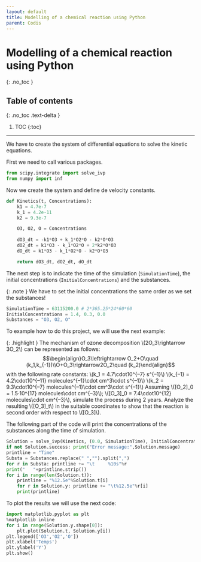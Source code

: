 ```yaml
---
layout: default
title: Modelling of a chemical reaction using Python
parent: Codis
---
```


# **Modelling of a chemical reaction using Python**
{: .no_toc }

## Table of contents
{: .no_toc .text-delta }

1. TOC
{:toc}

---

We have to create the system of differential equations to solve the kinetic equations.

First we need to call various packages.

```py
from scipy.integrate import solve_ivp
from numpy import inf
```

Now we create the system and define de velocity constants.

```py
def Kinetics(t, Concentrations):
	k1 = 4.7e-7
	k_1 = 4.2e-11
	k2 = 9.3e-7

	O3, O2, O = Concentrations
	
	dO3_dt = -k1*O3 + k_1*O2*O - k2*O*O3
	dO2_dt = k1*O3 - k_1*O2*O + 2*k2*O*O3
	dO_dt = k1*O3 - k_1*O2*O - k2*O*O3

	return dO3_dt, dO2_dt, dO_dt
```

The next step is to indicate the time of the simulation (`SimulationTime`), the initial concentrations (`InitialConcentrations`) and the substances.

{: .note }
We have to set the initial concentrations the same order as we set the substances!

```py
SimulationTime = 63115200.0 # 2*365.25*24*60*60
InitialConcentrations = 1.4, 0.3, 0.0
Substances = "O3, O2, O"
```

To example how to do this project, we will use the next example:

{: .highlight }
The mechanism of ozone decomposition \\(2O_3\rightarrow 3O_2\\) can be represented as follows:
$$\begin{align}O_3\leftrightarrow O_2+O\quad (k_1,k_{-1})\\O+O_3\rightarrow2O_2\quad (k_2)\end{align}$$
with the following rate constants:
\\(k_1 = 4.7\cdot10^{–7} s^{–1}\\)
\\(k_{–1} = 4.2\cdot10^{–11} molecules^{–1}\cdot cm^3\cdot s^{–1}\\)
\\(k_2 = 9.3\cdot10^{–7} molecules^{–1}\cdot cm^3\cdot s^{–1}\\)
Assuming \\([O_2]_0 = 1.5·10^{17} molecules\cdot cm^{–3}\\); \\([O_3]_0 = 7.4\cdot10^{12} molecules\cdot cm^{–3}\\), simulate the
process during 2 years.
Analyze the resulting \\([O_3]_t\\) in the suitable coordinates to show that the reaction is second
order with respect to \\([O_3]\\).


The following part of the code will print the concentrations of the substances along the time of simulation.

```py
Solution = solve_ivp(Kinetics, (0.0, SimulationTime), InitialConcentrations, method='Radau', max_step=inf)
if not Solution.success: print("Error message:",Solution.message)
printline = "Time"
Substa = Substances.replace(" ","").split(",")
for r in Substa: printline += "\t     %10s"%r
print("   "+printline.strip())
for i in range(len(Solution.t)):
	printline = "%12.5e"%Solution.t[i]
	for r in Solution.y: printline += "\t%12.5e"%r[i]
	print(printline)
```

To plot the results we will use the next code:

```py
import matplotlib.pyplot as plt
%matplotlib inline
for i in range(Solution.y.shape[0]):
	plt.plot(Solution.t, Solution.y[i])
plt.legend(['O3','O2','O'])
plt.xlabel('Temps')
plt.ylabel('Y')
plt.show()
```
